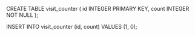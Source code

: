 CREATE TABLE visit_counter (
  id INTEGER PRIMARY KEY,
  count INTEGER NOT NULL
);

INSERT INTO visit_counter (id, count) VALUES (1, 0);
